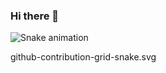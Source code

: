 ### Hi there 👋

![Snake animation](https://github.com/jvwill/github-contribution-grid-snake.svg)

github-contribution-grid-snake.svg
